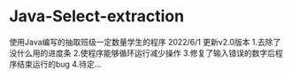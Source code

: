 # Java-Select-extraction
使用Java编写的抽取班级一定数量学生的程序
2022/6/1 更新v2.0版本
    1.去除了没什么用的进度条
    2.使程序能够循环运行减少操作
    3.修复了输入错误的数字后程序结束运行的bug
    4.待定...
